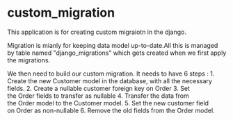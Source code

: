 # custom_migration

This application is for creating custom migraiotn in the django.

Migration is mianly for keeping data model up-to-date.All this is managed by table named "django_migrations" which gets created when we first apply the migrations.

We then need to build our custom migration. It needs to have 6 steps :
    1. Create the new Customer model in the database, with all the necessary fields.
    2. Create a nullable customer foreign key on Order
    3. Set the Order fields to transfer as nullable
    4. Transfer the data from the Order model to the Customer model.
    5. Set the new customer field on Order as non-nullable
    6. Remove the old fields from the Order model.